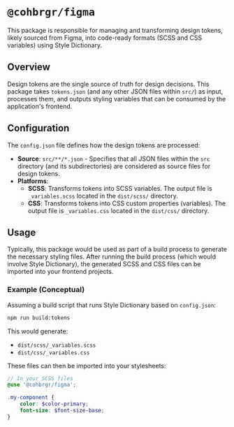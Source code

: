 # `@cohbrgr/figma`

This package is responsible for managing and transforming design tokens, likely sourced from Figma, into code-ready formats (SCSS and CSS variables) using Style Dictionary.

## Overview

Design tokens are the single source of truth for design decisions. This package takes `tokens.json` (and any other JSON files within `src/`) as input, processes them, and outputs styling variables that can be consumed by the application's frontend.

## Configuration

The `config.json` file defines how the design tokens are processed:

- **Source**: `src/**/*.json` - Specifies that all JSON files within the `src` directory (and its subdirectories) are considered as source files for design tokens.
- **Platforms**:
    - **SCSS**: Transforms tokens into SCSS variables. The output file is `_variables.scss` located in the `dist/scss/` directory.
    - **CSS**: Transforms tokens into CSS custom properties (variables). The output file is `_variables.css` located in the `dist/css/` directory.

## Usage

Typically, this package would be used as part of a build process to generate the necessary styling files. After running the build process (which would involve Style Dictionary), the generated SCSS and CSS files can be imported into your frontend projects.

### Example (Conceptual)

Assuming a build script that runs Style Dictionary based on `config.json`:

```bash
npm run build:tokens
```

This would generate:

- `dist/scss/_variables.scss`
- `dist/css/_variables.css`

These files can then be imported into your stylesheets:

```scss
// In your SCSS files
@use '@cohbrgr/figma';

.my-component {
    color: $color-primary;
    font-size: $font-size-base;
}
```
